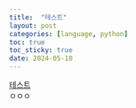 ```yaml
---
title:  "테스트"
layout: post
categories: [language, python] 
toc: true
toc_sticky: true
date: 2024-05-10 
---
```


<u>테스트</u> <br>
ㅇㅇㅇ